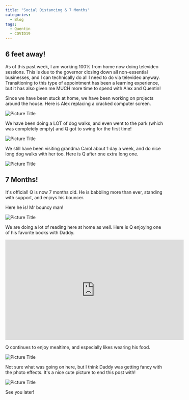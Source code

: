 ```yaml
---
title: "Social Distancing & 7 Months"
categories:
  - Blog
tags:
  - Quentin
  - COVID19
---
```


## 6 feet away!
As of this past week, I am working 100% from home now doing televideo sessions. This is due to the governor closing down all non-essential businesses, and I can technically do all I need to do via televideo anyway. Transitioning to this type of appointment has been a learning experience, but it has also given me MUCH more time to spend with Alex and Quentin!

Since we have been stuck at home, we have been working on projects around the house. Here is Alex replacing a cracked computer screen.

![Picture Title](/assets/images/comprepair.jpg)

We have been doing a LOT of dog walks, and even went to the park (which was completely empty) and Q got to swing for the first time!

![Picture Title](/assets/images/swing.jpg)

We still have been visiting grandma Carol about 1 day a week, and do nice long dog walks with her too. Here is Q after one extra long one.

![Picture Title](/assets/images/tootired.jpg)

## 7 Months!

It's official! Q is now 7 months old. He is babbling more than ever, standing with support, and enjoys his bouncer.

Here he is! Mr bouncy man!

![Picture Title](/assets/images/7months.jpg)

We are doing a lot of reading here at home as well. Here is Q enjoying one of his favorite books with Daddy.

<p>
</p>

<iframe width="560" height="315" src="https://www.youtube.com/embed/vm7-8ltsxEw" frameborder="0" allow="accelerometer; autoplay; encrypted-media; gyroscope; picture-in-picture" allowfullscreen></iframe>

<p>
</p>

Q continues to enjoy mealtime, and especially likes wearing his food.

![Picture Title](/assets/images/nosebroccoli.jpg)

Not sure what was going on here, but I think Daddy was getting fancy with the photo effects. It's a nice cute picture to end this post with!

![Picture Title](/assets/images/blur.jpg)

See you later!
